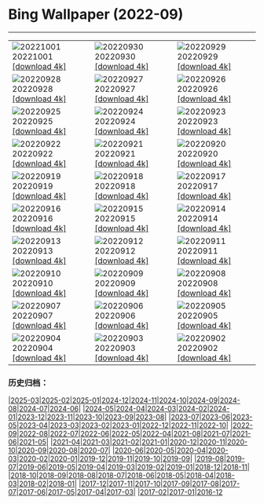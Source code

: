 # Bing Wallpaper (2022-09)
**************

<table><tr><td><img class="wallpaper" src="https://www.bing.com/th?id=OHR.EubalaenaAustralis_EN-CA4314073688_1920x1080.jpg" alt="20221001"> 20221001 <a href="https://www.bing.com/th?id=OHR.EubalaenaAustralis_EN-CA4314073688_UHD.jpg">[download 4k]</a></td><td><img class="wallpaper" src="https://www.bing.com/th?id=OHR.InfiniD_EN-CA2305883701_1920x1080.jpg" alt="20220930"> 20220930 <a href="https://www.bing.com/th?id=OHR.InfiniD_EN-CA2305883701_UHD.jpg">[download 4k]</a></td><td><img class="wallpaper" src="https://www.bing.com/th?id=OHR.MapleDrops_EN-CA3949762324_1920x1080.jpg" alt="20220929"> 20220929 <a href="https://www.bing.com/th?id=OHR.MapleDrops_EN-CA3949762324_UHD.jpg">[download 4k]</a></td></tr><tr><td><img class="wallpaper" src="https://www.bing.com/th?id=OHR.YellowstoneUGB_EN-CA1968771874_1920x1080.jpg" alt="20220928"> 20220928 <a href="https://www.bing.com/th?id=OHR.YellowstoneUGB_EN-CA1968771874_UHD.jpg">[download 4k]</a></td><td><img class="wallpaper" src="https://www.bing.com/th?id=OHR.SusitnaRiver_EN-CA1792752214_1920x1080.jpg" alt="20220927"> 20220927 <a href="https://www.bing.com/th?id=OHR.SusitnaRiver_EN-CA1792752214_UHD.jpg">[download 4k]</a></td><td><img class="wallpaper" src="https://www.bing.com/th?id=OHR.AmazonMangroves_EN-CA1667537803_1920x1080.jpg" alt="20220926"> 20220926 <a href="https://www.bing.com/th?id=OHR.AmazonMangroves_EN-CA1667537803_UHD.jpg">[download 4k]</a></td></tr><tr><td><img class="wallpaper" src="https://www.bing.com/th?id=OHR.DarkSkyAcadia_EN-CA7870219189_1920x1080.jpg" alt="20220925"> 20220925 <a href="https://www.bing.com/th?id=OHR.DarkSkyAcadia_EN-CA7870219189_UHD.jpg">[download 4k]</a></td><td><img class="wallpaper" src="https://www.bing.com/th?id=OHR.GoldenJellyfish_EN-CA1419746673_1920x1080.jpg" alt="20220924"> 20220924 <a href="https://www.bing.com/th?id=OHR.GoldenJellyfish_EN-CA1419746673_UHD.jpg">[download 4k]</a></td><td><img class="wallpaper" src="https://www.bing.com/th?id=OHR.LastDollarRoad_EN-CA8128930397_1920x1080.jpg" alt="20220923"> 20220923 <a href="https://www.bing.com/th?id=OHR.LastDollarRoad_EN-CA8128930397_UHD.jpg">[download 4k]</a></td></tr><tr><td><img class="wallpaper" src="https://www.bing.com/th?id=OHR.PWPeaceDoves_EN-CA8001451933_1920x1080.jpg" alt="20220922"> 20220922 <a href="https://www.bing.com/th?id=OHR.PWPeaceDoves_EN-CA8001451933_UHD.jpg">[download 4k]</a></td><td><img class="wallpaper" src="https://www.bing.com/th?id=OHR.SitkaOtters_EN-CA7888547243_1920x1080.jpg" alt="20220921"> 20220921 <a href="https://www.bing.com/th?id=OHR.SitkaOtters_EN-CA7888547243_UHD.jpg">[download 4k]</a></td><td><img class="wallpaper" src="https://www.bing.com/th?id=OHR.QueenFuneral_EN-CA7840965596_1920x1080.jpg" alt="20220920"> 20220920 <a href="https://www.bing.com/th?id=OHR.QueenFuneral_EN-CA7840965596_UHD.jpg">[download 4k]</a></td></tr><tr><td><img class="wallpaper" src="https://www.bing.com/th?id=OHR.ArashiyamaBamboo_EN-CA7656704553_1920x1080.jpg" alt="20220919"> 20220919 <a href="https://www.bing.com/th?id=OHR.ArashiyamaBamboo_EN-CA7656704553_UHD.jpg">[download 4k]</a></td><td><img class="wallpaper" src="https://www.bing.com/th?id=OHR.Wellenflug_EN-CA7193326818_1920x1080.jpg" alt="20220918"> 20220918 <a href="https://www.bing.com/th?id=OHR.Wellenflug_EN-CA7193326818_UHD.jpg">[download 4k]</a></td><td><img class="wallpaper" src="https://www.bing.com/th?id=OHR.PianePuma_EN-CA7075044714_1920x1080.jpg" alt="20220917"> 20220917 <a href="https://www.bing.com/th?id=OHR.PianePuma_EN-CA7075044714_UHD.jpg">[download 4k]</a></td></tr><tr><td><img class="wallpaper" src="https://www.bing.com/th?id=OHR.JohnstonWater_EN-CA1470869974_1920x1080.jpg" alt="20220916"> 20220916 <a href="https://www.bing.com/th?id=OHR.JohnstonWater_EN-CA1470869974_UHD.jpg">[download 4k]</a></td><td><img class="wallpaper" src="https://www.bing.com/th?id=OHR.MarbleCanyon_EN-CA6968224710_1920x1080.jpg" alt="20220915"> 20220915 <a href="https://www.bing.com/th?id=OHR.MarbleCanyon_EN-CA6968224710_UHD.jpg">[download 4k]</a></td><td><img class="wallpaper" src="https://www.bing.com/th?id=OHR.BHNMBelize_EN-CA8425581577_1920x1080.jpg" alt="20220914"> 20220914 <a href="https://www.bing.com/th?id=OHR.BHNMBelize_EN-CA8425581577_UHD.jpg">[download 4k]</a></td></tr><tr><td><img class="wallpaper" src="https://www.bing.com/th?id=OHR.Aracari_EN-CA6779439473_1920x1080.jpg" alt="20220913"> 20220913 <a href="https://www.bing.com/th?id=OHR.Aracari_EN-CA6779439473_UHD.jpg">[download 4k]</a></td><td><img class="wallpaper" src="https://www.bing.com/th?id=OHR.KeralaIndia_EN-CA6688620057_1920x1080.jpg" alt="20220912"> 20220912 <a href="https://www.bing.com/th?id=OHR.KeralaIndia_EN-CA6688620057_UHD.jpg">[download 4k]</a></td><td><img class="wallpaper" src="https://www.bing.com/th?id=OHR.KLMidAutumn_EN-CA6464499609_1920x1080.jpg" alt="20220911"> 20220911 <a href="https://www.bing.com/th?id=OHR.KLMidAutumn_EN-CA6464499609_UHD.jpg">[download 4k]</a></td></tr><tr><td><img class="wallpaper" src="https://www.bing.com/th?id=OHR.TorontoTIFF_EN-CA0219981942_1920x1080.jpg" alt="20220910"> 20220910 <a href="https://www.bing.com/th?id=OHR.TorontoTIFF_EN-CA0219981942_UHD.jpg">[download 4k]</a></td><td><img class="wallpaper" src="https://www.bing.com/th?id=OHR.CircumnavigationAnni_EN-CA4359179803_1920x1080.jpg" alt="20220909"> 20220909 <a href="https://www.bing.com/th?id=OHR.CircumnavigationAnni_EN-CA4359179803_UHD.jpg">[download 4k]</a></td><td><img class="wallpaper" src="https://www.bing.com/th?id=OHR.MuseudoAmanha_EN-CA4176504788_1920x1080.jpg" alt="20220908"> 20220908 <a href="https://www.bing.com/th?id=OHR.MuseudoAmanha_EN-CA4176504788_UHD.jpg">[download 4k]</a></td></tr><tr><td><img class="wallpaper" src="https://www.bing.com/th?id=OHR.EmeraldYoho_EN-CA7965872209_1920x1080.jpg" alt="20220907"> 20220907 <a href="https://www.bing.com/th?id=OHR.EmeraldYoho_EN-CA7965872209_UHD.jpg">[download 4k]</a></td><td><img class="wallpaper" src="https://www.bing.com/th?id=OHR.TaigaRoad_EN-CA4029603800_1920x1080.jpg" alt="20220906"> 20220906 <a href="https://www.bing.com/th?id=OHR.TaigaRoad_EN-CA4029603800_UHD.jpg">[download 4k]</a></td><td><img class="wallpaper" src="https://www.bing.com/th?id=OHR.ArambolBeach_EN-CA3806921357_1920x1080.jpg" alt="20220905"> 20220905 <a href="https://www.bing.com/th?id=OHR.ArambolBeach_EN-CA3806921357_UHD.jpg">[download 4k]</a></td></tr><tr><td><img class="wallpaper" src="https://www.bing.com/th?id=OHR.MalaysiaTwinTowers_EN-CA3706876408_1920x1080.jpg" alt="20220904"> 20220904 <a href="https://www.bing.com/th?id=OHR.MalaysiaTwinTowers_EN-CA3706876408_UHD.jpg">[download 4k]</a></td><td><img class="wallpaper" src="https://www.bing.com/th?id=OHR.SeitanLimania_EN-CA3607557677_1920x1080.jpg" alt="20220903"> 20220903 <a href="https://www.bing.com/th?id=OHR.SeitanLimania_EN-CA3607557677_UHD.jpg">[download 4k]</a></td><td><img class="wallpaper" src="https://www.bing.com/th?id=OHR.WildlifeCrossing_EN-CA3514714921_1920x1080.jpg" alt="20220902"> 20220902 <a href="https://www.bing.com/th?id=OHR.WildlifeCrossing_EN-CA3514714921_UHD.jpg">[download 4k]</a></td></tr></table>

### 历史归档：

|[2025-03](/../2025-03/2025-03.md)|[2025-02](/../2025-02/2025-02.md)|[2025-01](/../2025-01/2025-01.md)|[2024-12](/../2024-12/2024-12.md)|[2024-11](/../2024-11/2024-11.md)|[2024-10](/../2024-10/2024-10.md)|[2024-09](/../2024-09/2024-09.md)|[2024-08](/../2024-08/2024-08.md)|[2024-07](/../2024-07/2024-07.md)|[2024-06](/../2024-06/2024-06.md)|
|[2024-05](/../2024-05/2024-05.md)|[2024-04](/../2024-04/2024-04.md)|[2024-03](/../2024-03/2024-03.md)|[2024-02](/../2024-02/2024-02.md)|[2024-01](/../2024-01/2024-01.md)|[2023-12](/../2023-12/2023-12.md)|[2023-11](/../2023-11/2023-11.md)|[2023-10](/../2023-10/2023-10.md)|[2023-09](/../2023-09/2023-09.md)|[2023-08](/../2023-08/2023-08.md)|
|[2023-07](/../2023-07/2023-07.md)|[2023-06](/../2023-06/2023-06.md)|[2023-05](/../2023-05/2023-05.md)|[2023-04](/../2023-04/2023-04.md)|[2023-03](/../2023-03/2023-03.md)|[2023-02](/../2023-02/2023-02.md)|[2023-01](/../2023-01/2023-01.md)|[2022-12](/../2022-12/2022-12.md)|[2022-11](/../2022-11/2022-11.md)|[2022-10](/../2022-10/2022-10.md)|
|[2022-09](/2022-09.md)|[2022-08](/../2022-08/2022-08.md)|[2022-07](/../2022-07/2022-07.md)|[2022-06](/../2022-06/2022-06.md)|[2022-05](/../2022-05/2022-05.md)|[2022-04](/../2022-04/2022-04.md)|[2021-08](/../2021-08/2021-08.md)|[2021-07](/../2021-07/2021-07.md)|[2021-06](/../2021-06/2021-06.md)|[2021-05](/../2021-05/2021-05.md)|
|[2021-04](/../2021-04/2021-04.md)|[2021-03](/../2021-03/2021-03.md)|[2021-02](/../2021-02/2021-02.md)|[2021-01](/../2021-01/2021-01.md)|[2020-12](/../2020-12/2020-12.md)|[2020-11](/../2020-11/2020-11.md)|[2020-10](/../2020-10/2020-10.md)|[2020-09](/../2020-09/2020-09.md)|[2020-08](/../2020-08/2020-08.md)|[2020-07](/../2020-07/2020-07.md)|
|[2020-06](/../2020-06/2020-06.md)|[2020-05](/../2020-05/2020-05.md)|[2020-04](/../2020-04/2020-04.md)|[2020-03](/../2020-03/2020-03.md)|[2020-02](/../2020-02/2020-02.md)|[2020-01](/../2020-01/2020-01.md)|[2019-12](/../2019-12/2019-12.md)|[2019-11](/../2019-11/2019-11.md)|[2019-10](/../2019-10/2019-10.md)|[2019-09](/../2019-09/2019-09.md)|
|[2019-08](/../2019-08/2019-08.md)|[2019-07](/../2019-07/2019-07.md)|[2019-06](/../2019-06/2019-06.md)|[2019-05](/../2019-05/2019-05.md)|[2019-04](/../2019-04/2019-04.md)|[2019-03](/../2019-03/2019-03.md)|[2019-02](/../2019-02/2019-02.md)|[2019-01](/../2019-01/2019-01.md)|[2018-12](/../2018-12/2018-12.md)|[2018-11](/../2018-11/2018-11.md)|
|[2018-10](/../2018-10/2018-10.md)|[2018-09](/../2018-09/2018-09.md)|[2018-08](/../2018-08/2018-08.md)|[2018-07](/../2018-07/2018-07.md)|[2018-06](/../2018-06/2018-06.md)|[2018-05](/../2018-05/2018-05.md)|[2018-04](/../2018-04/2018-04.md)|[2018-03](/../2018-03/2018-03.md)|[2018-02](/../2018-02/2018-02.md)|[2018-01](/../2018-01/2018-01.md)|
|[2017-12](/../2017-12/2017-12.md)|[2017-11](/../2017-11/2017-11.md)|[2017-10](/../2017-10/2017-10.md)|[2017-09](/../2017-09/2017-09.md)|[2017-08](/../2017-08/2017-08.md)|[2017-07](/../2017-07/2017-07.md)|[2017-06](/../2017-06/2017-06.md)|[2017-05](/../2017-05/2017-05.md)|[2017-04](/../2017-04/2017-04.md)|[2017-03](/../2017-03/2017-03.md)|
|[2017-02](/../2017-02/2017-02.md)|[2017-01](/../2017-01/2017-01.md)|[2016-12](/../2016-12/2016-12.md)